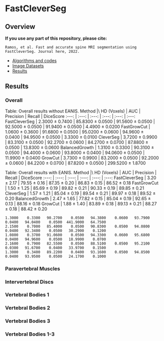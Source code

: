 # FastCleverSeg
## Overview
**If you use any part of this repository, please cite:**

```
Ramos, et al. Fast and accurate spine MRI segmentation using FastCleverSeg. Journal here, 2022.
```


- [Algorithms and codes](Codes/OldMatlab)
- [Image Datasets](ImageDatasets)
- [Results](Results)


## Results


### Overall

 Table: Overall results without EANIS.
 Method          |\ HD (Voxels) | AUC | Precision | Recall | DiceScore 
   :---:         | :---: | :---: | :---: | :---: | :---: 
FastCleverSeg       |  2.3000  $\pm$  0.7400  | 85.8300  $\pm$  0.0500  | 91.5600  $\pm$  0.0500  | 92.5000 $\pm$   0.0500  | 91.9400 $\pm$   0.0500  |  4.4900  $\pm$  0.0200
FastGrowCut       |  1.0600  $\pm$  0.3600 |  91.6800  $\pm$  0.0500  | 95.0200  $\pm$  0.0600 |  94.9600  $\pm$  0.0400 |  94.9500 $\pm$   0.0500 |   3.3300  $\pm$  0.0100
CleverSeg          |  3.7200  $\pm$  0.9900 |  83.3100 $\pm$   0.0500  | 92.2700  $\pm$  0.0600 |  84.2700  $\pm$  0.0700  | 87.8800 $\pm$   0.0500 |  13.8300 $\pm$   0.0600
BalancedGrowth    |  1.3100  $\pm$  0.3300 |  90.3100  $\pm$ 0.0500 |  94.4000 $\pm$   0.0600 |  93.8000  $\pm$  0.0400 |  94.0600  $\pm$  0.0500  | 11.9900  $\pm$  0.0400
GrowCut           | 3.7300  $\pm$  0.9900  | 83.2000  $\pm$  0.0500 |  92.2000 $\pm$   0.0600  | 84.2200  $\pm$  0.0700 |  87.8200  $\pm$  0.0500 | 299.5200  $\pm$  1.8700


 Table: Overall results with EANIS.
 Method          |\ HD (Voxels) | AUC | Precision | Recall | DiceScore 
   :---:         | :---: | :---: | :---: | :---: | :---: 
FastCleverSeg    | 3.20 $\pm$ 2.17  |   79.55 $\pm$ 0.16   |  87.35 $\pm$ 0.20   |  86.83 $\pm$ 0.15   |  86.52 $\pm$ 0.18
FastGrowCut      | 1.50 $\pm$ 1.25  |   85.69 $\pm$ 0.19   |  89.82 $\pm$ 0.21   |  90.33 $\pm$ 0.19   |  89.85 $\pm$  0.21
CleverSeg        | 1.57 $\pm$ 1.21  |   85.04 $\pm$ 0.19   |  89.54 $\pm$ 0.21   |  89.97 $\pm$ 0.18   |  89.52 $\pm$ 0.20
BalancedGrowth   | 2.47 $\pm$ 1.65  |   77.82 $\pm$ 0.15   |  85.04 $\pm$ 0.19   |  92.65 $\pm$ 0.13   |  88.16 $\pm$ 0.18
GrowCut          | 1.88 $\pm$ 1.40  |   83.89 $\pm$ 0.18   |  89.13 $\pm$ 0.21   |  88.27 $\pm$ 0.18   |  88.42 $\pm$  0.20

    1.3000    0.3300   90.2700    0.0500   94.3800    0.0600   93.7900    0.0400   94.0400    0.0500  441.9000   64.7500
    2.1500    0.7000   85.4000    0.0500   90.8300    0.0500   94.0800    0.0400   92.3400    0.0500   30.2900    0.1200
    1.0800    0.3700   91.0600    0.0500   94.3300    0.0600   95.6800    0.0400   94.9600    0.0500   18.9900    0.0700
    2.1600    0.7900   82.5500    0.0500   88.5100    0.0500   95.2100    0.0300   91.6700    0.0400   33.9700    0.1500
    1.3000    0.3400   89.2200    0.0400   93.1600    0.0500   94.8500    0.0400   93.9500    0.0500   24.1700    0.1000


### Paravertebral Muscles

### Intervertebral Discs

### Vertebral Bodies 1

### Vertebral Bodies 2

### Vertebral Bodies 3

### Vertebral Bodies 1-3



